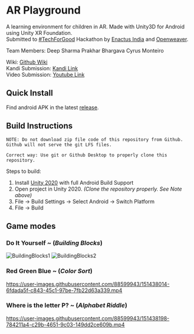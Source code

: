 # AR Playground

A learning environment for children in AR. Made with Unity3D for Android using Unity XR Foundation. <br/>
Submitted to [#TechForGood](https://enactustechforgood.openweaver.com/) Hackathon by [Enactus India](https://enactus.org/who-we-are/our-story/) and [Openweaver](https://www.openweaver.com/about-us.html).

Team Members:
Deep Sharma
Prakhar Bhargava
Cyrus Monteiro


Wiki: [Github Wiki](https://github.com/colordepth/ar-playground/wiki)<br/>
Kandi Submission: [Kandi Link](https://kandi.openweaver.com/collections/techforgood2022/ar-playground)<br/>
Video Submission: [Youtube Link](https://youtu.be/Yo8xyBJ2Za8)<br/>


## Quick Install
Find android APK in the latest [release](https://github.com/colordepth/ar-playground/releases/tag/v0.1.0-alpha).

## Build Instructions
```
NOTE: Do not download zip file code of this repository from Github. Github will not serve the git LFS files.

Correct way: Use git or Github Desktop to properly clone this repository.
```
Steps to build:
1. Install [Unity 2020](https://unity.com/releases/2020-1) with full Android Build Support
2. Open project in Unity 2020. _(Clone the repository properly. See Note above)_
3. File -> Build Settings -> Select Android -> Switch Platform
4. File -> Build


## Game modes

### Do It Yourself ~ (_Building Blocks_)


![BuildingBlocks1](https://user-images.githubusercontent.com/88599943/151415587-a4826bff-8661-4e8d-a6dd-6621e2bf05c8.png)
![BuildingBlocks2](https://user-images.githubusercontent.com/88599943/151416826-99a1b8b8-8f0c-4006-90d0-620d35d743ec.jpeg)


### Red Green Blue ~ (_Color Sort_)


https://user-images.githubusercontent.com/88599943/151438014-6fdada5f-c843-45c1-97be-7fb22d63a339.mp4


### Where is the letter P? ~ (_Alphabet Riddle_)



https://user-images.githubusercontent.com/88599943/151438198-784211a4-c29b-4651-9c03-149dd2ce609b.mp4

